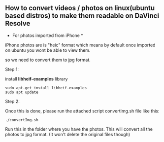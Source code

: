 ## How to convert videos / photos on linux(ubuntu based distros) to make them readable on DaVinci Resolve

* For photos imported from iPhone *

iPhone photos are is "heic" format which means by default once imported on ubuntu you wont be able to view them. 

so we need to convert them to jpg format.

Step 1:

install **libheif-examples** library

```
sudo apt-get install libheif-examples
sudo apt update
```
Step 2:

Once this is done, please run the attached script convertImg.sh file like this:

```
./convertImg.sh

```
Run this in the folder where you have the photos. This will convert all the photos to jpg format. (It won't delete the original files though)